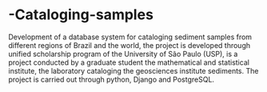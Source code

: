 # -Cataloging-samples
 Development of a database system for cataloging sediment samples from different regions of Brazil and the world, the project is developed through unified scholarship program of the University of São Paulo (USP), is a project conducted by a graduate student the mathematical and statistical institute, the laboratory cataloging the geosciences institute sediments. The project is carried out through python, Django and PostgreSQL.
